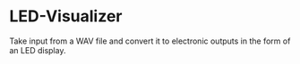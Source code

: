 # LED-Visualizer
Take input from a WAV file and convert it to electronic outputs in the form of an LED display.
